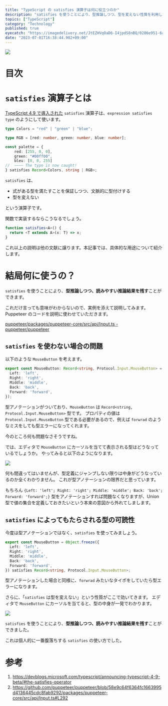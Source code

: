 ```yaml
---
title: "TypeScript の satisfies 演算子は何に役立つのか"
description: "satisfies を使うことにより、型推論しつつ、型を変えない性質を利用して読みやすい推論結果を残すことができる。Puppeteer から拝借したコード例を添えて、役立つ場面を紹介する。"
topics: ["TypeScript"]
category: "Technology"
published: true
eyecatch: "https://imagedelivery.net/JtEZHVqOaD6-I4jpdS8nBQ/0286e951-6a3b-482e-6248-7751c927a200/thumbnail"
date: "2023-07-01T16:38:44.902+09:00"
---
```


![](https://imagedelivery.net/JtEZHVqOaD6-I4jpdS8nBQ/0286e951-6a3b-482e-6248-7751c927a200/public)

# 目次

# `satisfies` 演算子とは

[TypeScript 4.9 で導入された](https://devblogs.microsoft.com/typescript/announcing-typescript-4-9-beta/#the-satisfies-operator) `satisfies` 演算子は、`expression satisfies type` のようにして使います。

```typescript
type Colors = "red" | "green" | "blue";

type RGB = [red: number, green: number, blue: number];

const palette = {
    red: [255, 0, 0],
    green: "#00ff00",
    bleu: [0, 0, 255]
//  ~~~~ The typo is now caught!
} satisfies Record<Colors, string | RGB>;
```

`satisfies` は、

- 式がある型を満たすことを保証しつつ、文脈的に型付けする
- 型を変えない

という演算子です。

関数で実装するならこうなるでしょう。

```typescript
function satisfies<A>() {
  return <T extends A>(x: T) => x;
}
```

これ以上の説明は他の文献に譲ります。本記事では、具体的な用途について紹介します。

# 結局何に使うの？

`satisfies` を使うことにより、**型推論しつつ、読みやすい推論結果を残す**ことができます。

これだけ言っても意味がわからないので、実例を添えて説明してみます。Puppeteer のコードを説明に使わせていただきます。

[puppeteer/packages/puppeteer-core/src/api/Input.ts - puppeteer/puppeteer](https://github.com/puppeteer/puppeteer/blob/58e9c64f6364fc1663995d4136445cdc8fab9292/packages/puppeteer-core/src/api/Input.ts#L292)

## `satisfies` を使わない場合の問題

以下のような `MouseButton` を考えます。

```typescript
export const MouseButton: Record<string, Protocol.Input.MouseButton> = Object.freeze({
  Left: 'left',
  Right: 'right',
  Middle: 'middle',
  Back: 'back',
  Forward: 'forward',
});
```

型アノテーションがついており、`MouseButton` は `Record<string, Protocol.Input.MouseButton>` 型です。
プロパティの値は `Protocol.Input.MouseButton` 型である必要があるので、例えば `forwrad` のようなミスをしても型エラーになってくれます。

今のところ何も問題なさそうですね。

では、エディタで `MouseButton` にカーソルを当てて表示される型はどうなっているでしょうか。
やってみると以下のようになります。

![](/images/why-typescript-satisfies-operator-bad.png)

何も間違ってはいませんが、型定義にジャンプしない限りは中身がどうなっているのか全くわかりません。
これが型アノテーションの限界だと思っています。

もちろん `{Left: 'left'; Right: 'right'; Middle: 'middle'; Back: 'back'; Forward: 'forward';}` 型をアノテーションすれば問題なくなりますが、Union 型で値の集合を定義しておきたいという本来の意図から外れてしまします。

## `satisfies` によってもたらされる型の可読性

今度は型アノテーションではなく、`satisfies` を使ってみましょう。

```typescript
export const MouseButton = Object.freeze({
  Left: 'left',
  Right: 'right',
  Middle: 'middle',
  Back: 'back',
  Forward: 'forward',
}) satisfies Record<string, Protocol.Input.MouseButton>;
```

型アノテーションした場合と同様に、`forwrad` みたいなタイポをしていたら型エラーになります。

さらに、「`satisfies` は型を変えない」という性質がここで効いてきます。
エディタで `MouseButton` にカーソルを当てると、型の中身が一発でわかります。


![](/images/why-typescript-satisfies-operator-good.png)


`satisfies` を使うことにより、**型推論しつつ、読みやすい推論結果を残す**ことができました。

これは個人的に一番腹落ちする `satisfies` の使い方でした。

# 参考

1. https://devblogs.microsoft.com/typescript/announcing-typescript-4-9-beta/#the-satisfies-operator
1. https://github.com/puppeteer/puppeteer/blob/58e9c64f6364fc1663995d4136445cdc8fab9292/packages/puppeteer-core/src/api/Input.ts#L292
